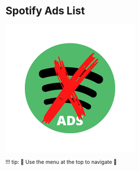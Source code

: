 # Spotify Ads List

![Spotify Ads List Logo](./images/spotify_ads_list_logo.png)

!!! tip:
    🔼 Use the menu at the top to navigate 🔼